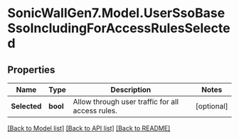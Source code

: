 # SonicWallGen7.Model.UserSsoBaseSsoIncludingForAccessRulesSelected

## Properties

Name | Type | Description | Notes
------------ | ------------- | ------------- | -------------
**Selected** | **bool** | Allow through user traffic for all access rules. | [optional] 

[[Back to Model list]](../README.md#documentation-for-models) [[Back to API list]](../README.md#documentation-for-api-endpoints) [[Back to README]](../README.md)

